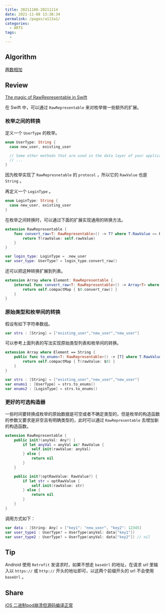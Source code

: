 ```yaml
---
title: 20211108-20211114
date: 2021-11-08 13:38:34
permalink: /pages/a113a1/
categories:
  - ARTS
tags:
  - 
---
```

## Algorithm

[两数相加](/pages/efc4b7/)

## Review

[The magic of RawRepresentable in Swift](https://medium.com/practical-coding/the-magic-of-rawrepresentable-in-swift-e9641a561778)

在 Swift 中，可以通过 `RawRepresentable` 来对枚举做一些额外的扩展。

### 枚举之间的转换

定义一个 `UserType` 的枚举。

```swift
enum UserType: String {
  case new_user, existing_user

  // Some other methods that are used in the data layer of your application
  // ...
}
```

因为枚举实现了 `RawRepresnetable` 的 `protocol` ，所以它的 `RawValue` 也是 `String` 。

再定义一个 `LoginType` 。

```swift
enum LoginType: String {
  case new_user, existing_user
}
```

在枚举之间转换时，可以通过下面的扩展实现通用的转换方法。

```swift
extension RawRepresentable {
    func convert_raw<T: RawRepresentable>() -> T? where T.RawValue == RawValue {
        return T(rawValue: self.rawValue)
    }
}

var login_type: LoginType = .new_user
var user_type: UserType? = login_type.convert_raw()
```

还可以把这种转换扩展到列表。

```swift
extension Array where Element: RawRepresentable {
    internal func convert_raw<T: RawRepresentable>() -> Array<T> where T.RawValue == Element.RawValue {
        return self.compactMap { $0.convert_raw() }
    }
}
```

### 原始类型和枚举间的转换

假设有如下字符串数组。

```swift
var strs : [String] = ["existing_user","new_user","new_user"]
```

可以参考上面列表的写法实现原始类型列表和枚举间的转换。

```swift
extension Array where Element == String {
    public func to_enums<T: RawRepresentable>() -> [T] where T.RawValue == String {
        return self.compactMap { T(rawValue: $0) }
    }
}

var strs : [String] = ["existing_user","new_user","new_user"]
var enums1 : [UserType] = strs.to_enums()
var enums2 : [LoginType] = strs.to_enums()
```

### 更好的可选构造器

一些时间要转换成枚举的原始数据是可空或者不确定类型的，但是枚举的构造函数的参数又要求是非空且有明确类型的，此时可以通过 `RawRepresentable` 去增加新的构造函数。

```swift
extension RawRepresentable {
    public init?(anyVal: Any?) {
        if let anyVal = anyVal as? RawValue {
            self.init(rawValue: anyVal)
        } else {
            return nil
        }
    }

    public init?(optRawValue: RawValue?) {
        if let str = optRawValue {
            self.init(rawValue: str)
        } else {
            return nil
        }
    }
}
```

调用方式如下：

```swift
var data : [String: Any] = ["key1": "new_user", "key2": 12345]
var user_type1 : UserType? = UserType(anyVal: data["key1"])
var user_type2 : UserType? = UserType(anyVal: data["key2"]) // nil
```

## Tip

 Android 使用 `Retrofit` 发请求时，如果不想走 `baseUrl` 的地址，在请求 url 里输入以 `https://` 或 `http://` 开头的地址即可，以这两个前缀开头的 url 不会使用 `baseUrl` 。

## Share

[iOS 二进制pod崩溃但源码编译正常](/pages/ab6c23/)

